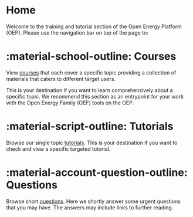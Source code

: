 # Home

Welcome to the training and tutorial section of the Open Energy Platform (OEP). Please use the navigation bar on top of the page to:

# :material-school-outline: Courses
View [courses](https://openenergyplatform.github.io/academy/courses/01_introduction/) that each cover a specific topic providing a collection of materials that caters to different target users. 

This is your destination if you want to learn comprehensively about a specific topic. We recommend this section as an entrypoint for your work with the Open Energy Family (OEF) tools on the OEP.

# :material-script-outline: Tutorials
Browse our single topic [tutorials](https://openenergyplatform.github.io/academy/tutorials/). This is your destination if you want to check and view a specific targeted tutorial. 

# :material-account-question-outline: Questions
Browse short [questions](questions.md). Here we shortly answer some urgent questions that you may have. The answers may include links to further reading. 
